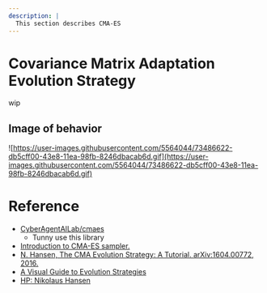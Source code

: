 ```yaml
---
description: |
  This section describes CMA-ES
---
```


# Covariance Matrix Adaptation Evolution Strategy

wip

## Image of behavior

![https://user-images.githubusercontent.com/5564044/73486622-db5cff00-43e8-11ea-98fb-8246dbacab6d.gif](https://user-images.githubusercontent.com/5564044/73486622-db5cff00-43e8-11ea-98fb-8246dbacab6d.gif)

# Reference

- [CyberAgentAILab/cmaes](https://github.com/CyberAgentAILab/cmaes)
  - Tunny use this library
- [Introduction to CMA-ES sampler.](https://medium.com/optuna/introduction-to-cma-es-sampler-ee68194c8f88)
- [N. Hansen, The CMA Evolution Strategy: A Tutorial. arXiv:1604.00772, 2016.](https://arxiv.org/abs/1604.00772)
- [A Visual Guide to Evolution Strategies](https://blog.otoro.net/2017/10/29/visual-evolution-strategies/)
- [HP: Nikolaus Hansen](http://www.cmap.polytechnique.fr/~nikolaus.hansen/)
